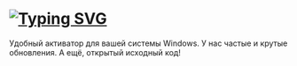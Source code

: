 # [![Typing SVG](https://readme-typing-svg.demolab.com?font=Geist+Mono&pause=1000&color=0007F7&width=435&lines=NyaActivator;Windows+11;Windows+10;Windows+8;Windows+7;Windows+Vista)](https://github.com/Slavikminer/NyaActivator)
Удобный активатор для вашей системы Windows.
У нас частые и крутые обновления.
А ещё, открытый исходный код!
